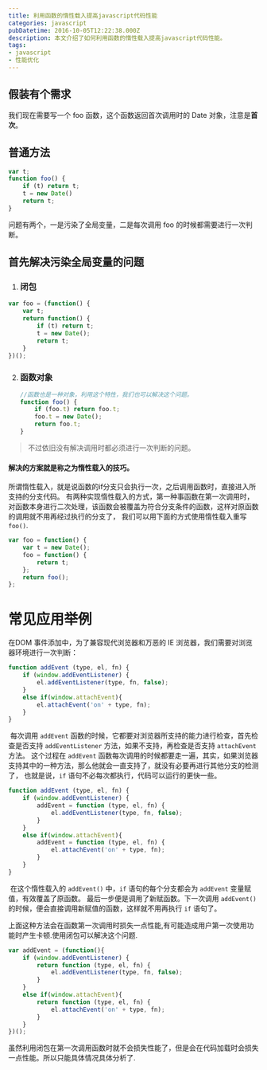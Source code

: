 ```yaml
---
title: 利用函数的惰性载入提高javascript代码性能
categories: javascript
pubDatetime: 2016-10-05T12:22:38.000Z
description: 本文介绍了如何利用函数的惰性载入提高javascript代码性能。
tags:
- javascript
- 性能优化
---
```


## 假装有个需求

我们现在需要写一个 foo 函数，这个函数返回首次调用时的 Date 对象，注意是**首次**。

## 普通方法

```javascript
var t;
function foo() {
    if (t) return t;
    t = new Date()
    return t;
}
```

问题有两个，一是污染了全局变量，二是每次调用 foo 的时候都需要进行一次判断。

<!--more-->

## 首先解决污染全局变量的问题

1.  ### 闭包

   ```javascript
   var foo = (function() {
       var t;
       return function() {
           if (t) return t;
           t = new Date();
           return t;
       }
   })();
   ```

2. ### 函数对象

   ```javascript
   //函数也是一种对象，利用这个特性，我们也可以解决这个问题。
   function foo() {
       if (foo.t) return foo.t;
       foo.t = new Date();
       return foo.t;
   }
   ```

> 不过依旧没有解决调用时都必须进行一次判断的问题。

#### 解决的方案就是称之为惰性载入的技巧。

​	所谓惰性载入，就是说函数的if分支只会执行一次，之后调用函数时，直接进入所支持的分支代码。 有两种实现惰性载入的方式，第一种事函数在第一次调用时，对函数本身进行二次处理，该函数会被覆盖为符合分支条件的函数，这样对原函数的调用就不用再经过执行的分支了， 我们可以用下面的方式使用惰性载入重写 `foo()`.

```javascript
var foo = function() {
    var t = new Date();
    foo = function() {
        return t;
    };
    return foo();
};
```



# 常见应用举例

在DOM 事件添加中，为了兼容现代浏览器和万恶的 IE 浏览器，我们需要对浏览器环境进行一次判断：

```javascript
function addEvent (type, el, fn) {
    if (window.addEventListener) {
        el.addEventListener(type, fn, false);
    }
    else if(window.attachEvent){
        el.attachEvent('on' + type, fn);
    }
}
```

​	每次调用 `addEvent` 函数的时候，它都要对浏览器所支持的能力进行检查，首先检查是否支持 `addEventListener` 方法，如果不支持，再检查是否支持 `attachEvent` 方法。 这个过程在 `addEvent` 函数每次调用的时候都要走一遍，其实，如果浏览器支持其中的一种方法，那么他就会一直支持了，就没有必要再进行其他分支的检测了， 也就是说，`if` 语句不必每次都执行，代码可以运行的更快一些。

```javascript
function addEvent (type, el, fn) {
    if (window.addEventListener) {
        addEvent = function (type, el, fn) {
            el.addEventListener(type, fn, false);
        }
    }
    else if(window.attachEvent){
        addEvent = function (type, el, fn) {
            el.attachEvent('on' + type, fn);
        }
    }
}
```

​	在这个惰性载入的 `addEvent()` 中，`if` 语句的每个分支都会为 `addEvent` 变量赋值，有效覆盖了原函数。 最后一步便是调用了新赋函数。下一次调用 `addEvent()` 的时候，便会直接调用新赋值的函数，这样就不用再执行 `if` 语句了。

​	上面这种方法会在函数第一次调用时损失一点性能,有可能造成用户第一次使用功能时产生卡顿.使用闭包可以解决这个问题.

```javascript
var addEvent = (function(){
    if (window.addEventListener) {
        return function (type, el, fn) {
            el.addEventListener(type, fn, false);
        }
    }
    else if(window.attachEvent){
        return function (type, el, fn) {
            el.attachEvent('on' + type, fn);
        }
    }
})();
```

​	虽然利用闭包在第一次调用函数时就不会损失性能了，但是会在代码加载时会损失一点性能。所以只能具体情况具体分析了.